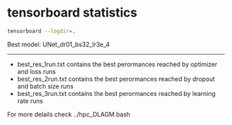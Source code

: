 # tensorboard statistics

```bash
tensorboard --logdir=.
```

Best model: UNet_dr01_bs32_lr3e_4

---

- best_res_1run.txt contains the best perormances reached by optimizer and loss runs
- best_res_2run.txt contains the best perormances reached by dropout and batch size runs
- best_res_3run.txt contains the best perormances reached by learning rate runs
  
For more delails check ../hpc_DLAGM.bash
